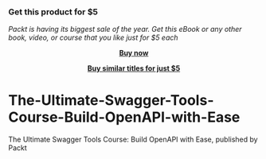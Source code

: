 
### Get this product for $5

<i>Packt is having its biggest sale of the year. Get this eBook or any other book, video, or course that you like just for $5 each</i>


<b><p align='center'>[Buy now](https://packt.link/9781803242743)</p></b>


<b><p align='center'>[Buy similar titles for just $5](https://subscription.packtpub.com/search)</p></b>


# The-Ultimate-Swagger-Tools-Course-Build-OpenAPI-with-Ease
The Ultimate Swagger Tools Course: Build OpenAPI with Ease, published by Packt
